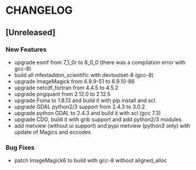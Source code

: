 # CHANGELOG


## [Unreleased]

### New Features
- upgrade esmf from 7_1_0r to 8_0_0 (there was a compilation error with gcc-8)
- build all mfextaddon_scientific with devtoolset-8 (gcc-8)
- upgrade ImageMagick from 6.9.9-51 to 6.9.10-86
- upgrade netcdf_fortran from 4.4.5 to 4.5.2
- upgrade pngquant from 2.12.0 to 2.12.5
- upgrade Fiona to 1.8.13 and build it with pip install and scl
- upgrade GDAL python2/3 support from 2.4.3 to 3.0.2
- upgrade python GDAL to 2.4.3 and build it with scl (gcc 7.3)
- upgrade CDO, build it with grib support and add python2/3 modules
- add metview (without ui support) and pypi metview (python3 only) with update of Magics and eccodes


### Bug Fixes
- patch ImageMagick6 to build with gcc-8 without aligned_alloc





